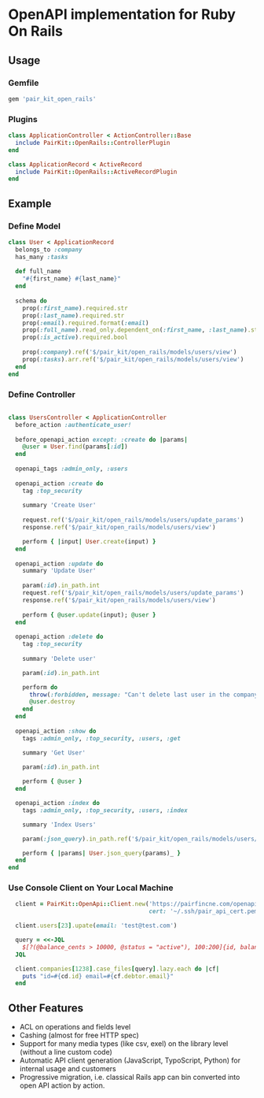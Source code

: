 # OpenAPI implementation for Ruby On Rails   
           
## Usage 

### Gemfile 
```ruby
gem 'pair_kit_open_rails'
```

### Plugins 
```ruby
class ApplicationController < ActionController::Base
  include PairKit::OpenRails::ControllerPlugin
end
```

```ruby
class ApplicationRecord < ActiveRecord
  include PairKit::OpenRails::ActiveRecordPlugin
end
```


## Example 

### Define Model

```ruby
class User < ApplicationRecord
  belongs_to :company
  has_many :tasks 
  
  def full_name
    "#{first_name} #{last_name}"  
  end
  
  schema do
    prop(:first_name).required.str
    prop(:last_name).required.str
    prop(:email).required.format(:email)
    prop(:full_name).read_only.dependent_on(:first_name, :last_name).str
    prop(:is_active).required.bool
    
    prop(:company).ref('$/pair_kit/open_rails/models/users/view')
    prop(:tasks).arr.ref('$/pair_kit/open_rails/models/users/view')
  end
end
```



### Define Controller 

```ruby

class UsersController < ApplicationController
  before_action :authenticate_user!
  
  before_openapi_action except: :create do |params| 
    @user = User.find(params[:id])
  end
  
  openapi_tags :admin_only, :users 
  
  openapi_action :create do
    tag :top_security
    
    summary 'Create User'
    
    request.ref('$/pair_kit/open_rails/models/users/update_params')
    response.ref('$/pair_kit/open_rails/models/users/view')

    perform { |input| User.create(input) }
  end
  
  openapi_action :update do
    summary 'Update User'
    
    param(:id).in_path.int
    request.ref('$/pair_kit/open_rails/models/users/update_params')
    response.ref('$/pair_kit/open_rails/models/users/view')
    
    perform { @user.update(input); @user }
  end
  
  openapi_action :delete do
    tag :top_security
    
    summary 'Delete user'

    param(:id).in_path.int

    perform do 
      throw(:forbidden, message: "Can't delete last user in the company") if  @user.company.users.count == 1 
      @user.destroy  
    end
  end
  
  openapi_action :show do
    tags :admin_only, :top_security, :users, :get

    summary 'Get User'
    
    param(:id).in_path.int

    perform { @user }
  end

  openapi_action :index do
    tags :admin_only, :top_security, :users, :index

    summary 'Index Users'

    param(:json_query).in_path.ref('$/pair_kit/open_rails/models/users/json_query') 

    perform { |params| User.json_query(params)_ }
  end
end
```


### Use Console Client on Your Local Machine 
```ruby
  client = PairKit::OpenApi::Client.new('https://pairfincne.com/openapi/v.1.1', 
                                        cert: '~/.ssh/pair_api_cert.pem')

  client.users[23].upate(email: 'test@test.com')

  query = <<-JQL
    $[?(@balance_cents > 10000, @status = "active"), 100:200]{id, balance, debtor{email}}
  JQL

  client.companies[1238].case_files[query].lazy.each do |cf|
    puts "id=#{cd.id} email=#{cf.debtor.email}"  
  end

``` 


## Other Features

* ACL on operations and fields level 
* Cashing (almost for free HTTP spec)
* Support for many media types (like csv, exel) on the library level (without a line custom code)
* Automatic API client generation (JavaScript, TypoScript, Python) for internal usage and customers 
* Progressive migration, i.e. classical Rails app can bin converted into open API action by action.
